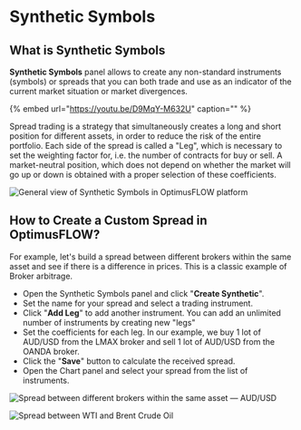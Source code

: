 # Synthetic Symbols

## What is Synthetic Symbols

**Synthetic Symbols** panel allows to create any non-standard instruments \(symbols\) or spreads that you can both trade and use as an indicator of the current market situation or market divergences.

{% embed url="https://youtu.be/D9MqY-M632U" caption="" %}

Spread trading is a strategy that simultaneously creates a long and short position for different assets, in order to reduce the risk of the entire portfolio. Each side of the spread is called a "Leg", which is necessary to set the weighting factor for, i.e. the number of contracts for buy or sell. A market-neutral position, which does not depend on whether the market will go up or down is obtained with a proper selection of these coefficients.

![General view of Synthetic Symbols in OptimusFLOW platform](../.gitbook/assets/synthetic-symbols.png)

## How to Create a Custom Spread in OptimusFLOW?

For example, let's build a spread between different brokers within the same asset and see if there is a difference in prices. This is a classic example of Broker arbitrage.

* Open the Synthetic Symbols panel and click "**Create Synthetic**".
* Set the name for your spread and select a trading instrument.
* Click "**Add Leg**" to add another instrument. You can add an unlimited number of instruments by creating new "legs"
* Set the coefficients for each leg. In our example, we buy 1 lot of AUD/USD from the LMAX broker and sell 1 lot of AUD/USD from the OANDA broker.
* Click the "**Save**" button to calculate the received spread.
* Open the Chart panel and select your spread from the list of instruments.

![Spread between different brokers within the same asset &#x2014; AUD/USD](../.gitbook/assets/synthetic-chart-of-aud_usd-beetwen-two-brokers.png)

![Spread between WTI and Brent Crude Oil](../.gitbook/assets/spread-between-wti-and-brent-crude-oil.png)

